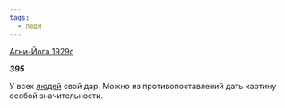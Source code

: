 ```yaml
---
tags:
  - люди
---
```

[Агни-Йога 1929г](https://127.0.0.1:4002/agni/1929)

___395___

У всех [людей](../../../tags/#люди) свой дар. Можно из противопоставлений дать картину особой значительности.
